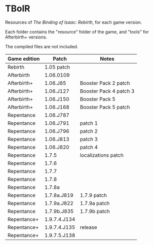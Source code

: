# TBoIR
Resources of *The Binding of Isaac: Rebirth*, for each game version.

Each folder contains the "resource" folder of the game, and "tools" for Afterbirth+ versions.

The compiled files are not included.

| Game edition | Patch        | Notes                  |
|--------------|--------------|------------------------|
| Rebirth      | 1.05 patch   |                        |
| Afterbirth   | 1.06.0109    |                        |
| Afterbirth+  | 1.06.J85     | Booster Pack 2 patch   |
| Afterbirth+  | 1.06.J127    | Booster Pack 4 patch 3 |
| Afterbirth+  | 1.06.J150    | Booster Pack 5         |
| Afterbirth+  | 1.06.J168    | Booster Pack 5 patch   |
| Repentance   | 1.06.J787    |                        |
| Repentance   | 1.06.J791    | patch 1                |
| Repentance   | 1.06.J796    | patch 2                |
| Repentance   | 1.06.J813    | patch 3                |
| Repentance   | 1.06.J820    | patch 4                |
| Repentance   | 1.7.5        | localizations patch    |
| Repentance   | 1.7.6        |                        |
| Repentance   | 1.7.7        |                        |
| Repentance   | 1.7.8        |                        |
| Repentance   | 1.7.8a       |                        |
| Repentance   | 1.7.8a.J819  | 1.7.9 patch            |
| Repentance   | 1.7.9a.J822  | 1.7.9a patch           |
| Repentance   | 1.7.9b.J835  | 1.7.9b patch           |
| Repentance+  | 1.9.7.4.J134 |                        |
| Repentance+  | 1.9.7.4.J135 | release                |
| Repentance+  | 1.9.7.5.J138 |                        |
